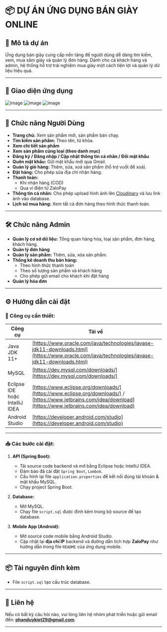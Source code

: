 # 📦 DỰ ÁN ỨNG DỤNG BÁN GIÀY ONLINE

## 🚀 Mô tả dự án

Ứng dụng bán giày cung cấp nền tảng để người dùng dễ dàng tìm kiếm, xem, mua sắm giày và quản lý đơn hàng. Dành cho cả khách hàng và admin, hệ thống hỗ trợ trải nghiệm mua giày một cách tiện lợi và quản lý dữ liệu hiệu quả.

---

## 📱 Giao diện ứng dụng

![image](https://github.com/user-attachments/assets/29683732-99c2-49e0-ab4d-b7773ed9089d)
![image](https://github.com/user-attachments/assets/1a5d9322-20b5-46b8-9acf-43ca89e33e70)
![image](https://github.com/user-attachments/assets/bf2a5a7c-7883-4f24-8783-659719f80cb6)

---

## 👤 Chức năng Người Dùng

- **Trang chủ:** Xem sản phẩm mới, sản phẩm bán chạy.
- **Tìm kiếm sản phẩm:** Theo tên, từ khóa.
- **Xem chi tiết sản phẩm**
- **Xem sản phẩm cùng loại (theo danh mục)**
- **Đăng ký / Đăng nhập / Cập nhật thông tin cá nhân / Đổi mật khẩu**
- **Quên mật khẩu:** Gửi mật khẩu mới qua Gmail.
- **Quản lý giỏ hàng:** Thêm, sửa, xoá sản phẩm (hỗ trợ vuốt để xoá).
- **Đặt hàng:** Cho phép sửa địa chỉ nhận hàng.
- **Thanh toán:**
  - Khi nhận hàng (COD)
  - Qua ví điện tử ZaloPay
- **Thông tin cá nhân:** Cho phép upload hình ảnh lên [Cloudinary](https://cloudinary.com/) và lưu link ảnh vào database.
- **Lịch sử mua hàng:** Xem tất cả đơn hàng theo hình thức thanh toán.

---

## 🛠️ Chức năng Admin

- **Quản lý cơ sở dữ liệu:** Tổng quan hàng hóa, loại sản phẩm, đơn hàng, khách hàng.
- **Quản lý đơn hàng**
- **Quản lý sản phẩm:** Thêm, sửa, xóa sản phẩm.
- **Thống kê doanh thu bán hàng:**
  - Theo hình thức thanh toán
  - Theo số lượng sản phẩm và khách hàng
  - Cho phép gửi email cho khách khi đặt hàng
- **Quản lý hóa đơn**

---

## ⚙️ Hướng dẫn cài đặt

### 🔧 Công cụ cần thiết:

| Công cụ                        | Tải về                                                                                                                                                        |
|--------------------------------|---------------------------------------------------------------------------------------------------------------------------------------------------------------|
| Java JDK 11+                   | [https://www.oracle.com/java/technologies/javase-jdk11-downloads.html](https://www.oracle.com/java/technologies/javase-jdk11-downloads.html)                  |
| MySQL                          | [https://dev.mysql.com/downloads/](https://dev.mysql.com/downloads/)                                                                                          |
| Eclipse IDE hoặc IntelliJ IDEA | [https://www.eclipse.org/downloads/](https://www.eclipse.org/downloads/) / [https://www.jetbrains.com/idea/download](https://www.jetbrains.com/idea/download) |
| Android Studio                 | [https://developer.android.com/studio](https://developer.android.com/studio)                                                                                  |

---

### 📥 Các bước cài đặt:

1. **API (Spring Boot):**
   - Tải source code backend và mở bằng Eclipse hoặc IntelliJ IDEA.
   - Đảm bảo đã cài đặt `Spring Boot`, `Lombok`.
   - Cấu hình lại file `application.properties` để kết nối đúng tài khoản & mật khẩu MySQL.
   - Chạy project Spring Boot.

2. **Database:**
   - Mở MySQL.
   - Chạy file `script.sql` được đính kèm trong bộ source để tạo database.

3. **Mobile App (Android):**
   - Mở source code mobile bằng Android Studio.
   - Cập nhật lại **địa chỉ IP** backend và đường dẫn tích hợp **ZaloPay** như hướng dẫn trong file `README` của ứng dụng mobile.

---

## 📦 Tài nguyên đính kèm

- File `script.sql` tạo cấu trúc database.

---

## 📧 Liên hệ

Nếu có bất kỳ câu hỏi nào, vui lòng liên hệ nhóm phát triển hoặc gửi email đến: **phanduykiet29@gmail.com**.

---

